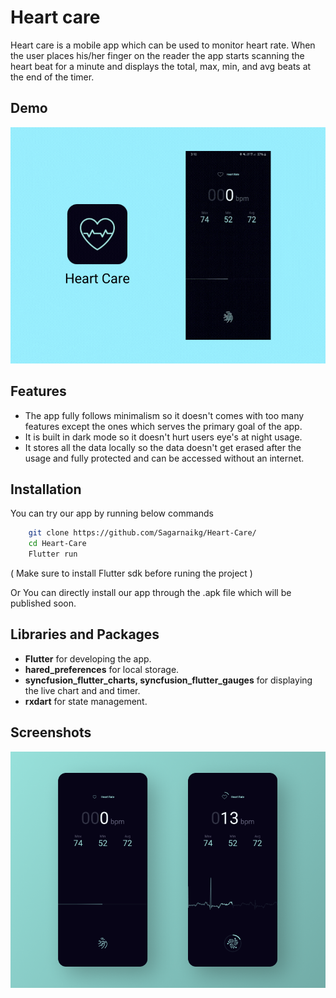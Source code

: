 
# Heart care

Heart care is a mobile app which can be used to monitor heart rate. When the user places his/her finger on the reader the app starts scanning the heart beat for a minute and displays the total, max, min, and avg beats at the end of the timer.



## Demo

![App Screenshot](https://github.com/Sagarnaikg/Heart-Care/blob/master/Heart%20Care.gif)

  
## Features

- The app fully follows minimalism so it doesn't comes with too many features except the ones which serves the primary goal of the app.
- It is built in dark mode so it doesn't hurt users eye's at night usage.
- It stores all the data locally so the data doesn't get erased after the usage and fully protected and can be accessed without an internet.

  
## Installation 

You can try our app by running below commands

```bash 
    git clone https://github.com/Sagarnaikg/Heart-Care/
    cd Heart-Care
    Flutter run
```
( Make sure to install Flutter sdk before runing the project )

Or You can directly install our app through the .apk file which will be published soon.
    
## Libraries and Packages

- **Flutter** for developing the app.
- **hared_preferences** for local storage.
- **syncfusion_flutter_charts, syncfusion_flutter_gauges** for displaying the live chart and and timer.
- **rxdart** for state management.
  
## Screenshots

![App Screenshot](https://github.com/Sagarnaikg/Heart-Care/blob/master/Dribbble%20shot%20HD%20-%202.png)

  
